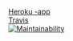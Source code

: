 [Heroku -app](https://agile-cove-20342.herokuapp.com/breweries)
<br/>
[Travis](https://travis-ci.org/rpulkka/ratebeer.svg?branch=master)
<br/>
[![Maintainability](https://api.codeclimate.com/v1/badges/5cc5b064a00eb86b6a85/maintainability)](https://codeclimate.com/github/rpulkka/ratebeer/maintainability)
